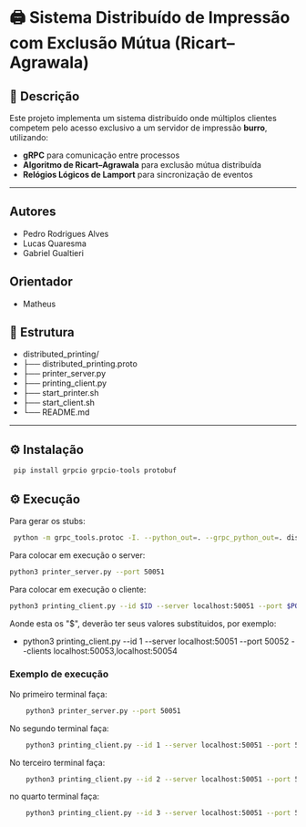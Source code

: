 # 🖨️ Sistema Distribuído de Impressão com Exclusão Mútua (Ricart–Agrawala)
## 📖 Descrição
Este projeto implementa um sistema distribuído onde múltiplos clientes competem
pelo acesso exclusivo a um servidor de impressão **burro**, utilizando:

- **gRPC** para comunicação entre processos
- **Algoritmo de Ricart–Agrawala** para exclusão mútua distribuída
- **Relógios Lógicos de Lamport** para sincronização de eventos

---

## Autores

- Pedro Rodrigues Alves
- Lucas Quaresma
- Gabriel Gualtieri

## Orientador

- Matheus

## 🧱 Estrutura

- distributed_printing/
- ├── distributed_printing.proto
- ├── printer_server.py
- ├── printing_client.py
- ├── start_printer.sh
- ├── start_client.sh
- └── README.md
---

## ⚙️ Instalação
```bash 
 pip install grpcio grpcio-tools protobuf
```

## ⚙️ Execução
 
Para gerar os stubs:
```bash 
 python -m grpc_tools.protoc -I. --python_out=. --grpc_python_out=. distributed_printing.proto
 ```

Para colocar em execução o server:
```bash
python3 printer_server.py --port 50051
 ```

Para colocar em execução o cliente:
```bash
python3 printing_client.py --id $ID --server localhost:50051 --port $PORT --clients localhost:$PEERS,localhost:$PEERS
```
Aonde esta os "$", deverão ter seus valores substituidos, por exemplo:
- python3 printing_client.py --id 1 --server localhost:50051 --port 50052 --clients localhost:50053,localhost:50054

### Exemplo de execução

No primeiro terminal faça:
```bash
    python3 printer_server.py --port 50051
```
No segundo terminal faça:
```bash
    python3 printing_client.py --id 1 --server localhost:50051 --port 50052 --clients localhost:50053,localhost:50054
```
No terceiro terminal faça:
```bash
    python3 printing_client.py --id 2 --server localhost:50051 --port 50053 --clients localhost:50052,localhost:50054
```
no quarto terminal faça:
```bash    
    python3 printing_client.py --id 3 --server localhost:50051 --port 50054 --clients localhost:50052,localhost:50053
```